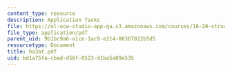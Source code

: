 ```yaml
---
content_type: resource
description: Application Tasks
file: https://ol-ocw-studio-app-qa.s3.amazonaws.com/courses/16-20-structural-mechanics-fall-2002/bd1a75facbadd56f0523d1ba5a09e535_ha3at.pdf
file_type: application/pdf
parent_uid: 9b1bc9a6-a1ce-1ac9-e214-06367022b5d5
resourcetype: Document
title: ha3at.pdf
uid: bd1a75fa-cbad-d56f-0523-d1ba5a09e535
---
```

